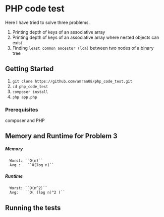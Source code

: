 # PHP code test

Here I have tried to solve  three problems.
1. Printing depth of  keys of an associative array 
2. Printing depth of  keys of an associative array where nested objects can exist
3. Finding  ```least common ancestor (lca)``` between two nodes of a binary tree


## Getting Started

 1. `git clone https://github.com/amran08/php_code_test.git`
 2. `cd php_code_test`
 3. `composer install`
 4. `php app.php`
 

### Prerequisites

composer and PHP 

## Memory and Runtime for Problem 3 

 ##### Memory   
      Worst: ``O(n)``
      Avg :   ``O(log n)``

##### Runtime
      Worst: ``O(n^2)``
      Avg:   ``O( (log n)^2 )``
 


## Running the tests
